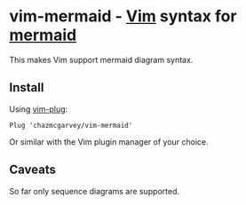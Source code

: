 # vim-mermaid - [Vim](https://www.vim.org) syntax for [mermaid](https://mermaid-js.github.io/mermaid/)

This makes Vim support mermaid diagram syntax.

## Install

Using [vim-plug](https://github.com/junegunn/vim-plug):

    Plug 'chazmcgarvey/vim-mermaid'

Or similar with the Vim plugin manager of your choice.

## Caveats

So far only sequence diagrams are supported.
